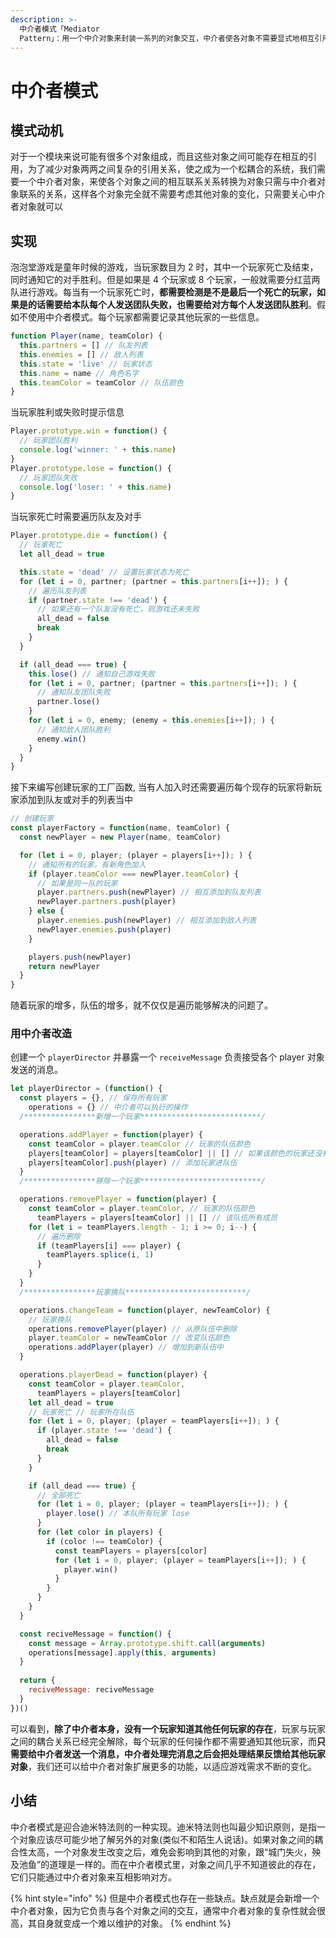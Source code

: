 ```yaml
---
description: >-
  中介者模式「Mediator
  Pattern」：用一个中介对象来封装一系列的对象交互，中介者使各对象不需要显式地相互引用，从而使其耦合松散，而且可以独立地改变它们之间的交互。中介者模式又称为调停者模式，它是一种对象行为型模式。
---
```


# 中介者模式

## 模式动机

对于一个模块来说可能有很多个对象组成，而且这些对象之间可能存在相互的引用，为了减少对象两两之间复杂的引用关系，使之成为一个松耦合的系统，我们需要一个中介者对象，来使各个对象之间的相互联系关系转换为对象只需与中介者对象联系的关系，这样各个对象完全就不需要考虑其他对象的变化，只需要关心中介者对象就可以

## 实现

泡泡堂游戏是童年时候的游戏，当玩家数目为 2 时，其中一个玩家死亡及结束，同时通知它的对手胜利。但是如果是 4 个玩家或 8 个玩家，一般就需要分红蓝两队进行游戏。每当有一个玩家死亡时，**都需要检测是不是最后一个死亡的玩家，如果是的话需要给本队每个人发送团队失败，也需要给对方每个人发送团队胜利**。假如不使用中介者模式。每个玩家都需要记录其他玩家的一些信息。

```javascript
function Player(name, teamColor) {
  this.partners = [] // 队友列表
  this.enemies = [] // 敌人列表
  this.state = 'live' // 玩家状态
  this.name = name // 角色名字
  this.teamColor = teamColor // 队伍颜色
}
```

当玩家胜利或失败时提示信息

```javascript
Player.prototype.win = function() {
  // 玩家团队胜利
  console.log('winner: ' + this.name)
}
Player.prototype.lose = function() {
  // 玩家团队失败
  console.log('loser: ' + this.name)
}
```

当玩家死亡时需要遍历队友及对手

```javascript
Player.prototype.die = function() {
  // 玩家死亡
  let all_dead = true

  this.state = 'dead' // 设置玩家状态为死亡
  for (let i = 0, partner; (partner = this.partners[i++]); ) {
    // 遍历队友列表
    if (partner.state !== 'dead') {
      // 如果还有一个队友没有死亡，则游戏还未失败
      all_dead = false
      break
    }
  }

  if (all_dead === true) {
    this.lose() // 通知自己游戏失败
    for (let i = 0, partner; (partner = this.partners[i++]); ) {
      // 通知队友团队失败
      partner.lose()
    }
    for (let i = 0, enemy; (enemy = this.enemies[i++]); ) {
      // 通知敌人团队胜利
      enemy.win()
    }
  }
}
```

接下来编写创建玩家的工厂函数, 当有人加入时还需要遍历每个现存的玩家将新玩家添加到队友或对手的列表当中

```javascript
// 创建玩家
const playerFactory = function(name, teamColor) {
  const newPlayer = new Player(name, teamColor)

  for (let i = 0, player; (player = players[i++]); ) {
    // 通知所有的玩家，有新角色加入
    if (player.teamColor === newPlayer.teamColor) {
      // 如果是同一队的玩家
      player.partners.push(newPlayer) // 相互添加到队友列表
      newPlayer.partners.push(player)
    } else {
      player.enemies.push(newPlayer) // 相互添加到敌人列表
      newPlayer.enemies.push(player)
    }

    players.push(newPlayer)
    return newPlayer
  }
}
```

随着玩家的增多，队伍的增多，就不仅仅是遍历能够解决的问题了。

### 用中介者改造

创建一个 `playerDirector` 并暴露一个 `receiveMessage` 负责接受各个 player 对象发送的消息。

```javascript
let playerDirector = (function() {
  const players = {}, // 保存所有玩家
    operations = {} // 中介者可以执行的操作
  /****************新增一个玩家***************************/

  operations.addPlayer = function(player) {
    const teamColor = player.teamColor // 玩家的队伍颜色
    players[teamColor] = players[teamColor] || [] // 如果该颜色的玩家还没有成立队伍，则新成立一个队伍
    players[teamColor].push(player) // 添加玩家进队伍
  }
  /****************移除一个玩家***************************/

  operations.removePlayer = function(player) {
    const teamColor = player.teamColor, // 玩家的队伍颜色
      teamPlayers = players[teamColor] || [] // 该队伍所有成员
    for (let i = teamPlayers.length - 1; i >= 0; i--) {
      // 遍历删除
      if (teamPlayers[i] === player) {
        teamPlayers.splice(i, 1)
      }
    }
  }
  /****************玩家换队***************************/

  operations.changeTeam = function(player, newTeamColor) {
    // 玩家换队
    operations.removePlayer(player) // 从原队伍中删除
    player.teamColor = newTeamColor // 改变队伍颜色
    operations.addPlayer(player) // 增加到新队伍中
  }

  operations.playerDead = function(player) {
    const teamColor = player.teamColor,
      teamPlayers = players[teamColor]
    let all_dead = true
    // 玩家死亡 // 玩家所在队伍
    for (let i = 0, player; (player = teamPlayers[i++]); ) {
      if (player.state !== 'dead') {
        all_dead = false
        break
      }
    }

    if (all_dead === true) {
      // 全部死亡
      for (let i = 0, player; (player = teamPlayers[i++]); ) {
        player.lose() // 本队所有玩家 lose
      }
      for (let color in players) {
        if (color !== teamColor) {
          const teamPlayers = players[color]
          for (let i = 0, player; (player = teamPlayers[i++]); ) {
            player.win()
          }
        }
      }
    }
  }

  const reciveMessage = function() {
    const message = Array.prototype.shift.call(arguments)
    operations[message].apply(this, arguments)
  }
  
  return {
    reciveMessage: reciveMessage
  }
})()
```

可以看到，**除了中介者本身，没有一个玩家知道其他任何玩家的存在**，玩家与玩家之间的耦合关系已经完全解除，每个玩家的任何操作都不需要通知其他玩家，而**只需要给中介者发送一个消息，中介者处理完消息之后会把处理结果反馈给其他玩家对象**，我们还可以给中介者对象扩展更多的功能，以适应游戏需求不断的变化。

## 小结

中介者模式是迎合迪米特法则的一种实现。迪米特法则也叫最少知识原则，是指一个对象应该尽可能少地了解另外的对象\(类似不和陌生人说话\)。如果对象之间的耦合性太高，一个对象发生改变之后，难免会影响到其他的对象，跟“城门失火，殃及池鱼”的道理是一样的。而在中介者模式里，对象之间几乎不知道彼此的存在，它们只能通过中介者对象来互相影响对方。

{% hint style="info" %}
但是中介者模式也存在一些缺点。缺点就是会新增一个中介者对象，因为它负责与各个对象之间的交互，通常中介者对象的复杂性就会很高，其自身就变成一个难以维护的对象。
{% endhint %}

